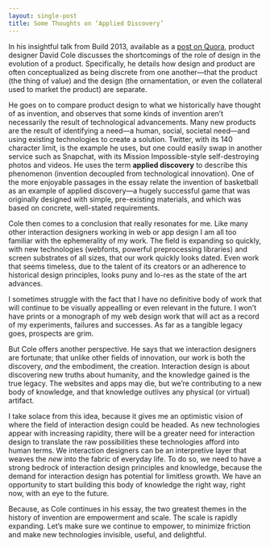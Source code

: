 ```yaml
---
layout: single-post
title: Some Thoughts on ‘Applied Discovery’
---
```


In his insightful talk from Build 2013,  available as a [post on Quora](http://irondavy.quora.com/Applied-Discovery-Presentation-from-Build-2013), product designer David Cole discusses the shortcomings of the  role of design in the evolution of a product. Specifically, he details how design and product are often conceptualized as being discrete from one another—that the product (the thing of value) and the design (the ornamentation, or even the collateral used to market the product) are separate.

He goes on to compare product design to what we historically have thought of as invention, and observes that some kinds of invention aren’t necessarily the result of technological advancements. Many new products are the result of identifying a need—a human, social, societal need—and using existing technologies to create a solution. Twitter, with its 140 character limit, is the example he uses, but one could easily swap in another service such as Snapchat, with its Mission Impossible-style self-destroying photos and videos. He uses the term **applied discovery** to describe this phenomenon (invention decoupled from technological innovation). One of the more enjoyable passages in the essay relate the invention of basketball as an example of applied discovery—a hugely successful game that was originally designed with simple, pre-existing materials, and which was based on concrete, well-stated requirements.

Cole then comes to a conclusion that really resonates for me. Like many other interaction designers working in web or app design I am all too familiar with the ephemerality of my work. The field is expanding so quickly, with new technologies (webfonts, powerful preprocessing libraries) and screen substrates of all sizes, that our work quickly looks dated. Even work that seems timeless, due to the talent of its creators or an adherence to historical design principles, looks puny and lo-res as the state of the art advances.

I sometimes struggle with the fact that I have no definitive body of work that will continue to be visually appealling or even relevant in the future. I won’t have prints or a monograph of my web design work that will act as a record of my experiments, failures and successes. As far as a tangible legacy goes, prospects are grim.

But Cole offers another perspective. He says that we interaction designers are fortunate; that unlike other fields of innovation, our work is both the discovery, *and* the embodiment, the creation. Interaction design is about discovering new truths about humanity, and the knowledge gained is the true legacy. The websites and apps may die, but we’re contributing to a new body of knowledge, and that knowledge outlives any physical (or virtual) artifact.

I take solace from this idea, because it gives me an optimistic vision of where the field of interaction design could be headed. As new technologies appear with increasing rapidity, there will be a greater need for interaction design to translate the raw possibilities these technologies afford into human terms. We interaction designers can be an interpretive layer that weaves the *new* into the fabric of everyday life. To do so, we need to have a strong bedrock of interaction design principles and knowledge, because the demand for interaction design has potential for limitless growth. We have an opportunity to start building this body of knowledge the right way, right now, with an eye to the future.

Because, as Cole continues in his essay, the two greatest themes in the history of invention are empowerment and scale. The scale is rapidly expanding. Let’s make sure we continue to empower, to minimize friction and make new technologies invisible, useful, and delightful.